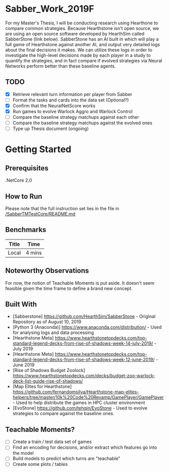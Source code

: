 # Sabber_Work_2019F
For my Master's Thesis, I will be conducting research using Hearthone to compare common strategies. Because Hearthstone isn't open source, we are using an open source software developed by HearthSim called SabberStone (link below). SabberStone has an AI built in which will play a full game of Hearthstone against another AI, and output very detailed logs about the final decisions it makes. We can utilize these logs in order to investigate the high-level decisions made by each player in a study to quantify the strategies, and in fact compare if evolved strategies via Neural Networks perform better than these baseline agents. 

## TODO

- [x] Retrieve relevant turn information per player from Sabber
- [ ] Format the tasks and cards into the data set (Optional?)
- [x] Confirm that the NeuralNetScore works
- [x] Run games to evolve Warlock Aggro and Warlock Control
- [ ] Compare the baseline strategy matchups against each other
- [ ] Compare the baseline strategy matchups against the evolved ones
- [ ] Type up Thesis document (ongoing)
 
# Getting Started
## Prerequisites
.NetCore 2.0

## How to Run
Please note that the full instruction set lies in the file in [/SabberTMTestCore/README.md](https://github.com/cww5/Sabber_Work_2019F/tree/master/SabberTMTestCore)

## Benchmarks
| Title | Time |
| ----- | ---- |
| Local | 4 mins | 

## Noteworthy Observations
For now, the notion of Teachable Moments is put aside. It doesn't seem feasible given the time frame to define a brand new concept.

## Built With
* [Sabberstone] https://github.com/HearthSim/SabberStone - Original Repository as of August 10, 2019
* [Python 3 (Anaconda)] https://www.anaconda.com/distribution/ - Used for analysing logs and data processing
* [Hearthstone Meta] https://www.hearthstonetopdecks.com/top-standard-legend-decks-from-rise-of-shadows-week-14-july-2019/ - July 2019
* [Hearthstone Meta] https://www.hearthstonetopdecks.com/top-standard-legend-decks-from-rise-of-shadows-week-12-june-2019/ - June 2019
* [Rise of Shadows Budget Zoolock] https://www.hearthstonetopdecks.com/decks/budget-zoo-warlock-deck-list-guide-rise-of-shadows/
* [Map Elites for Hearthstone] https://github.com/fernandomsilva/Hearthstone-map-elites-helpers/tree/master/10k%20Code%20Revamp/GamePlayer/GamePlayer - Used to help distribute the games in HPC cluster environment
* [EvoStone] https://github.com/tehqin/EvoStone - Used to evolve strategies to compare against the baseline ones.




## Teachable Moments?
- [ ] Create a train / test data set of games
- [ ] Find an encoding for decisions, and/or extract which features go into the model
- [ ] Build models to predict which turns are "teachable"
- [ ] Create some plots / tables
